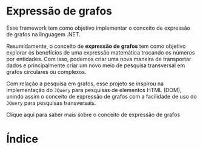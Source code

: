 # <anchor-set name="implementation">Expressão de grafos</anchor-set>

Esse framework tem como objetivo implementar o conceito de expressão de grafos na linguagem .NET.

Resumidamente, o conceito de **expressão de grafos** tem como objetivo explorar os benefícios de uma expressão matemática trocando os números por entidades. Com isso, podemos criar uma nova maneira de transportar dados e principalmente criar um novo meio de pesquisa transversal em grafos circulares ou complexos.

Com relação a pesquisa em grafos, esse projeto se inspirou na implementação do `JQuery`  para pesquisas de elementos HTML (DOM), unindo assim o conceito de expressão de grafos com a facilidade de uso do `JQuery` para pesquisas transversais.

<anchor-get name="concept">Clique aqui para saber mais sobre o conceito de expressão de grafos</anchor-get>

# <anchor-set name="index">Índice</anchor-set>

<table-of-contents />